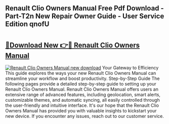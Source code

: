 ## Renault Clio Owners Manual Free Pdf Download - Part-T2n New Repair Owner Guide - User Service Edition qnofU

# <h2><a href="http://cf13095.oget.top/?id=Renault+Clio+Owners+Manual">🔗Download New 👉🔴 Renault Clio Owners Manual</a></h2>

[![Renault Clio Owners Manual new download](https://i.imgur.com/5g1atiW.png)](http://cf13095.oget.top/?id=Renault+Clio+Owners+Manual)
Your Gateway to Efficiency This guide explores the ways your new Renault Clio Owners Manual can streamline your workflow and boost productivity. Step-by-Step Guide The following pages provide a detailed step-by-step guide to setting up your Renault Clio Owners Manual. Renault Clio Owners Manual offers users an extensive range of advanced features, including geolocation, smart alerts, customizable themes, and automatic syncing, all easily controlled through the user-friendly and intuitive interface. It's our hope that the Renault Clio Owners Manual has provided you with valuable insights to kickstart your new device. If you encounter any issues, reach out to our customer service.
